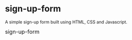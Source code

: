 # sign-up-form
A simple sign-up form built using HTML, CSS and Javascript.

<a href="https://silver-shadow.github.io/sign-up-form/" style="font-size: 18px; text-decoration: none;">sign-up-form</a>
